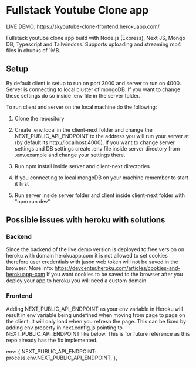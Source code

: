 # Fullstack Youtube Clone app

LIVE DEMO: https://skyoutube-clone-frontend.herokuapp.com/

Fullstack youtube clone app build with Node.js (Express), Next JS, Mongo DB, Typescript and Tailwindcss. Supports uploading and streaming mp4 files in chunks of 1MB.

## Setup

By default client is setup to run on port 3000 and server to run on 4000. Server is connecting to local cluster of mongoDB. If you want to change these settings do so inside .env file in the server folder.

To run client and server on the local machine do the following:

1. Clone the repository

2. Create .env.local in the client-next folder and change the NEXT_PUBLIC_API_ENDPOINT to the address you will run your server at (by default its http://localhost:4000). If you want to change server settings and DB settings create .env file inside server directory from .env.example and change your settings there.

3. Run npm install inside server and client-next directories

4. If you connecting to local mongoDB on your machine remember to start it first

5. Run server inside server folder and client inside client-next folder with "npm run dev"

## Possible issues with heroku with solutions

### Backend

Since the backend of the live demo version is deployed to free version on heroku with domain herokuapp.com it is not allowed to set cookies therefore user credentials with jason web token will not be saved in the browser. More info: https://devcenter.heroku.com/articles/cookies-and-herokuapp-com
If you want cookies to be saved to the browser after you deploy your app to heroku you will need a custom domain

### Frontend

Adding NEXT_PUBLIC_API_ENDPOINT as your env variable in Heroku will result in env variable being undefined when moving from page to page on the client. It will only load when you refresh the page. This can be fixed by adding env property in next.config.js pointing to NEXT_PUBLIC_API_ENDPOINT like below. This is for future reference as this repo already has the fix implemented.

env: {
NEXT_PUBLIC_API_ENDPOINT: process.env.NEXT_PUBLIC_API_ENDPOINT,
},
